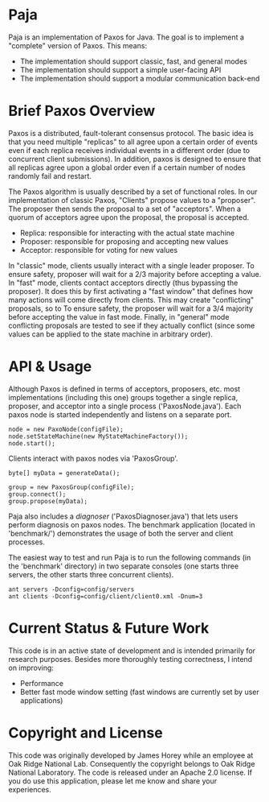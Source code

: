 # Paja
Paja is an implementation of Paxos for Java. The goal is to implement a "complete" version of
Paxos. This means:

* The implementation should support classic, fast, and general modes
* The implementation should support a simple user-facing API
* The implementation should support a modular communication back-end

# Brief Paxos Overview
Paxos is a distributed, fault-tolerant consensus protocol. The basic idea is that you need multiple
"replicas" to all agree upon a certain order of events even if each replica receives individual events
in a different order (due to concurrent client submissions). In addition, paxos is designed to ensure 
that all replicas agree upon a global order even if a certain number of nodes randomly fail and restart. 

The Paxos algorithm is usually described by a set of functional roles. In our implementation of classic Paxos, "Clients" propose
values to a "proposer". The proposer then sends the proposal to a set of "acceptors". When a quorum of acceptors agree upon the
proposal, the proposal is accepted. 

* Replica: responsible for interacting with the actual state machine
* Proposer: responsible for proposing and accepting new values
* Acceptor: responsible for voting for new values

In "classic" mode, clients usually interact with a single leader proposer. To ensure safety, proposer will wait for a 2/3 majority
before accepting a value. In "fast" mode, clients contact acceptors directly (thus bypassing the proposer). It does this by first
activating a "fast window" that defines how many actions will come directly from clients. This may create "conflicting" proposals,
so to To ensure safety, the proposer will wait for a 3/4 majority before accepting the value in fast mode. Finally, in "general" mode
conflicting proposals are tested to see if they actually conflict (since some values can be applied to the state machine in arbitrary
order). 

# API & Usage
Although Paxos is defined in terms of acceptors, proposers, etc. most implementations (including this one) groups together
a single replica, proposer, and acceptor into a single process ('PaxosNode.java'). Each paxos node is started independently
and listens on a separate port. 

~~~
node = new PaxoNode(configFile);
node.setStateMachine(new MyStateMachineFactory());
node.start();
~~~

Clients interact with paxos nodes via 'PaxosGroup'.
~~~
byte[] myData = generateData();

group = new PaxosGroup(configFile);
group.connect();
group.propose(myData);
~~~

Paja also includes a *diagnoser* ('PaxosDiagnoser.java') that lets users perform diagnosis on paxos nodes. 
The benchmark application (located in 'benchmark/') demonstrates the usage of both the server and client processes. 

The easiest way to test and run Paja is to run the following commands (in the 'benchmark' directory) in two 
separate consoles (one starts three servers, the other starts three concurrent clients). 
~~~
ant servers -Dconfig=config/servers
ant clients -Dconfig=config/client/client0.xml -Dnum=3
~~~

# Current Status & Future Work
This code is in an active state of development and is intended primarily for research purposes. Besides more thoroughly
testing correctness, I intend on improving:

* Performance
* Better fast mode window setting (fast windows are currently set by user applications)

# Copyright and License
This code was originally developed by James Horey while an employee at Oak Ridge National Lab. Consequently
the copyright belongs to Oak Ridge National Laboratory. The code is released under an 
Apache 2.0 license. If you do use this application, please let me know and share your experiences. 